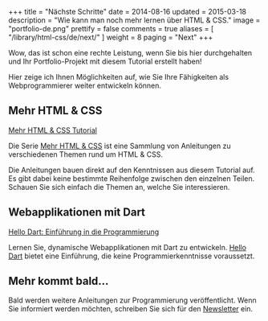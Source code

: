 +++
title = "Nächste Schritte"
date = 2014-08-16
updated = 2015-03-18
description = "Wie kann man noch mehr lernen über HTML & CSS."
image = "portfolio-de.png"
prettify = false
comments = true
aliases = [
  "/library/html-css/de/next/"
]
weight = 8
paging = "Next"
+++

Wow, das ist schon eine rechte Leistung, wenn Sie bis hier durchgehalten und Ihr Portfolio-Projekt mit diesem Tutorial erstellt haben!

Hier zeige ich Ihnen Möglichkeiten auf, wie Sie Ihre Fähigkeiten als Webprogrammierer weiter entwickeln können.


## Mehr HTML & CSS

<a href="/library/more-html-css/de/" class="btn btn-warning"><i class="fa fa-hand-o-right"></i> Mehr HTML &amp; CSS Tutorial</a>

Die Serie [Mehr HTML & CSS](/de/library/more-html-css/) ist eine Sammlung von Anleitungen zu verschiedenen Themen rund um HTML & CSS.

Die Anleitungen bauen direkt auf den Kenntnissen aus diesem Tutorial auf. Es gibt dabei keine bestimmte Reihenfolge zwischen den einzelnen Teilen. Schauen Sie sich einfach die Themen an, welche Sie interessieren.


## Webapplikationen mit Dart

<a href="/library/hello-dart/de/" class="btn btn-warning"><i class="fa fa-hand-o-right"></i> Hello Dart: Einführung in die Programmierung</a>

Lernen Sie, dynamische Webapplikationen mit Dart zu entwickeln. [Hello Dart](/de/library/hello-dart/) bietet eine Einführung, die keine Programmierkenntnisse voraussetzt.


## Mehr kommt bald...

Bald werden weitere Anleitungen zur Programmierung veröffentlicht. Wenn Sie informiert werden möchten, schreiben Sie sich für den [Newsletter](https://tinyletter.com/codemakery) ein.
